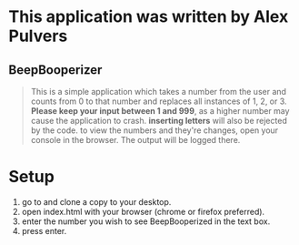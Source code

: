 This application was written by Alex Pulvers
========================================================================
 BeepBooperizer
------------------------------------------------------------------------
>This is a simple application which takes a number from the user and
>counts from 0 to that number and replaces all instances of 1, 2, or 3.
>**Please keep your input between 1 and 999**, as a higher number 
>may cause the application to crash.
>__inserting letters__ will also be rejected by the code.
>to view the numbers and they're changes, open your console in the browser. 
>The output will be logged there.

**Setup**
==========================================================================================================
1. go to <a href="https://github.com/apul8377/independent-code-review1"></a> and clone a copy to your desktop.
2. open index.html with your browser (chrome or firefox preferred).
3. enter the number you wish to see BeepBooperized in the text box.
4. press enter.


